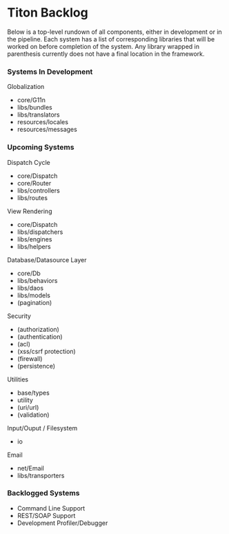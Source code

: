# Titon Backlog #

Below is a top-level rundown of all components, either in development or in the pipeline.
Each system has a list of corresponding libraries that will be worked on before completion of the system.
Any library wrapped in parenthesis currently does not have a final location in the framework.

### Systems In Development ###

Globalization

* core/G11n
* libs/bundles
* libs/translators
* resources/locales
* resources/messages

### Upcoming Systems ###

Dispatch Cycle

* core/Dispatch
* core/Router
* libs/controllers
* libs/routes

View Rendering

* core/Dispatch
* libs/dispatchers
* libs/engines
* libs/helpers

Database/Datasource Layer

* core/Db
* libs/behaviors
* libs/daos
* libs/models
* (pagination)

Security

* (authorization)
* (authentication)
* (acl)
* (xss/csrf protection)
* (firewall)
* (persistence)

Utilities

* base/types
* utility
* (uri/url)
* (validation)

Input/Ouput / Filesystem

* io

Email

* net/Email
* libs/transporters

### Backlogged Systems ###

* Command Line Support
* REST/SOAP Support
* Development Profiler/Debugger
